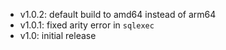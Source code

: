 - v1.0.2: default build to amd64 instead of arm64
- v1.0.1: fixed arity error in `sqlexec` 
- v1.0: initial release
